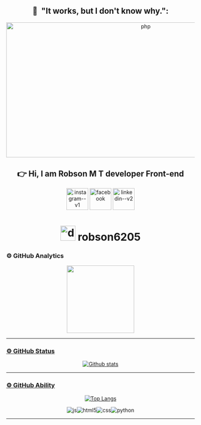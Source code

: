 <h2 align="center"> 🚀 &nbsp;"It works, but I don't know why.":</h2>
<p align="center">
<img src="https://i.pinimg.com/736x/8c/59/cb/8c59cb3f0cc71d1ccd256e6dd37be783.jpg" alt="php" width="730" height="360"/>
</p>

<h2  align="center">👉 Hi, I am Robson M T developer Front-end</h2>
<div align="center">
     <a href="https://www.instagram.com/robsonmt20"><img width="58" height="58" src="https://img.icons8.com/doodle/48/instagram--v1.png" alt="instagram--v1"></a>
     <a href="https://www.facebook.com/Robsontomosique?locale=pt_BR"><img width="58" height="58" src="https://img.icons8.com/pulsar-color/38/facebook.png" alt="facebook"></a>
     <a href=https://www.linkedin.com/in/robson-maciel-9213b719b?utm_source=share&utm_campaign=share_via&utm_content=profile&utm_medium=android_app"><img width="58" height="58" src="https://img.icons8.com/doodle/48/linkedin--v2.png" alt="linkedin--v2"/></a>
     <h1><img width="40" height="40" src="https://img.icons8.com/pulsar-color/38/discord-logo.png" alt="discord-logo"/> robson6205</h1>
</div>


### ⚙️ GitHub Analytics
 
<div align="center">
     <a href="https://github.com/RobsonMT2018/robsonmt2018"><img height="180em" src="https://github-readme-stats.vercel.app/api?username=robsonmt2018&show_icons=true&theme=dark&count_private=true"/></div>
 </td>
 </tr>
 </table>


---------------------------------------------------------
### ⚙️ GitHub Status

 <div align="center">
      <img align="center" src="https://github-readme-streak-stats.herokuapp.com/?user=RobsonMT&theme=dark&hide_border=false" alt="Github stats"/></div>
 </td>
 </tr>
 </table>


---------------------------------------------------------
### ⚙️ GitHub Ability

<div align="center">
     
[![Top Langs](https://github-readme-stats.vercel.app/api/top-langs/?username=RobsonMT&theme=dark)](https://github.com/anuraghazra/github-readme-stats) 
 </td>
 </tr>
 </table>


<div style="display: inline_block" >
     <img align="center" alt="js" src="https://img.shields.io/badge/JavaScript-F7DF1E?style=for-the-badge&logo=javascript&logoColor=black" /><img align="center" alt="html5" src="https://img.shields.io/badge/HTML5-E34F26?style=for-the-badge&logo=html5&logoColor=white" /><img align="center" alt="css" src="https://img.shields.io/badge/CSS3-1572B6?style=for-the-badge&logo=css3&logoColor=white" /><img align="center" alt="python"src="https://img.shields.io/badge/Python-14354C?style=for-the-badge&logo=python&logoColor=white"/>

</div>

</div>

---------------------------------------------------------
